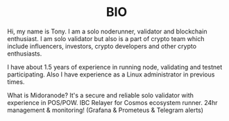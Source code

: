 <h1 align="center">BIO</h1>
Hi, my name is Tony. I am a solo noderunner, validator and blockchain enthusiast. I am solo validator but also is a part of crypto team which include influencers, investors, crypto developers and other crypto enthusiasts.

I have  about 1.5 years of experience in running node, validating and testnet participating. Also I have experience as a Linux administrator in previous times. 

What is Midoranode? It's a secure and reliable solo validator with experience in POS/POW. IBC Relayer for Cosmos ecosystem runner. 24hr management & monitoring! (Grafana & Prometeus & Telegram alerts)



 
 
